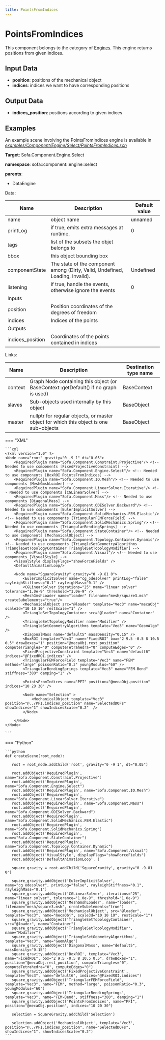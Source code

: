 ```yaml
---
title: PointsFromIndices
---
```


PointsFromIndices
================

This component belongs to the category of [Engines](https://www.sofa-framework.org/community/doc/simulation-principles/engine/). This engine returns positions from given indices.

Input Data
----------

-   **position**: positions of the mechanical object
-   **indices**: indices we want to have corresponding positions

Output Data
----------

-   **indices\_position**: positions according to given indices  

Examples
--------

An example scene involving the PointsFromIndices engine is available in [*examples/Component/Engine/Select/PointsFromIndices.scn*](https://github.com/sofa-framework/sofa/blob/master/examples/Component/Engine/Select/PointsFromIndices.scn)
<!-- automatically generated doc START -->
__Target__: Sofa.Component.Engine.Select

__namespace__: sofa::component::engine::select

__parents__:

- DataEngine

Data: 

<table>
    <thead>
        <tr>
            <th>Name</th>
            <th>Description</th>
            <th>Default value</th>
        </tr>
    </thead>
    <tbody>
	<tr>
		<td>name</td>
		<td>
object name
		</td>
		<td>unnamed</td>
	</tr>
	<tr>
		<td>printLog</td>
		<td>
if true, emits extra messages at runtime.
		</td>
		<td>0</td>
	</tr>
	<tr>
		<td>tags</td>
		<td>
list of the subsets the objet belongs to
		</td>
		<td></td>
	</tr>
	<tr>
		<td>bbox</td>
		<td>
this object bounding box
		</td>
		<td></td>
	</tr>
	<tr>
		<td>componentState</td>
		<td>
The state of the component among (Dirty, Valid, Undefined, Loading, Invalid).
		</td>
		<td>Undefined</td>
	</tr>
	<tr>
		<td>listening</td>
		<td>
if true, handle the events, otherwise ignore the events
		</td>
		<td>0</td>
	</tr>
	<tr>
		<td colspan="3">Inputs</td>
	</tr>
	<tr>
		<td>position</td>
		<td>
Position coordinates of the degrees of freedom
		</td>
		<td></td>
	</tr>
	<tr>
		<td>indices</td>
		<td>
Indices of the points
		</td>
		<td></td>
	</tr>
	<tr>
		<td colspan="3">Outputs</td>
	</tr>
	<tr>
		<td>indices_position</td>
		<td>
Coordinates of the points contained in indices
		</td>
		<td></td>
	</tr>

</tbody>
</table>

Links: 


| Name | Description | Destination type name |
| ---- | ----------- | --------------------- |
|context|Graph Node containing this object (or BaseContext::getDefault() if no graph is used)|BaseContext|
|slaves|Sub-objects used internally by this object|BaseObject|
|master|nullptr for regular objects, or master object for which this object is one sub-objects|BaseObject|

=== "XML"

    ```xml
    <?xml version="1.0" ?>
    <Node name="root" gravity="0 -9 1" dt="0.05">
        <RequiredPlugin name="Sofa.Component.Constraint.Projective"/> <!-- Needed to use components [FixedProjectiveConstraint] -->
        <RequiredPlugin name="Sofa.Component.Engine.Select"/> <!-- Needed to use components [BoxROI PointsFromIndices] -->
        <RequiredPlugin name="Sofa.Component.IO.Mesh"/> <!-- Needed to use components [MeshGmshLoader] -->
        <RequiredPlugin name="Sofa.Component.LinearSolver.Iterative"/> <!-- Needed to use components [CGLinearSolver] -->
        <RequiredPlugin name="Sofa.Component.Mass"/> <!-- Needed to use components [DiagonalMass] -->
        <RequiredPlugin name="Sofa.Component.ODESolver.Backward"/> <!-- Needed to use components [EulerImplicitSolver] -->
        <RequiredPlugin name="Sofa.Component.SolidMechanics.FEM.Elastic"/> <!-- Needed to use components [TriangularFEMForceField] -->
        <RequiredPlugin name="Sofa.Component.SolidMechanics.Spring"/> <!-- Needed to use components [TriangularBendingSprings] -->
        <RequiredPlugin name="Sofa.Component.StateContainer"/> <!-- Needed to use components [MechanicalObject] -->
        <RequiredPlugin name="Sofa.Component.Topology.Container.Dynamic"/> <!-- Needed to use components [TriangleSetGeometryAlgorithms TriangleSetTopologyContainer TriangleSetTopologyModifier] -->
        <RequiredPlugin name="Sofa.Component.Visual"/> <!-- Needed to use components [VisualStyle] -->
        <VisualStyle displayFlags="showForceFields" />
        <DefaultAnimationLoop/>
    
        <Node name="SquareGravity" gravity="0 -9.81 0">
            <EulerImplicitSolver name="cg_odesolver" printLog="false"  rayleighStiffness="0.1" rayleighMass="0.1" />
            <CGLinearSolver iterations="25" name="linear solver" tolerance="1.0e-9" threshold="1.0e-9" />
            <MeshGmshLoader name="loader" filename="mesh/square3.msh" createSubelements="true"/>
            <MechanicalObject src="@loader" template="Vec3" name="mecaObj" scale3d="10 10 10" restScale="1" />
            <TriangleSetTopologyContainer src="@loader" name="Container" />
            <TriangleSetTopologyModifier name="Modifier" />
            <TriangleSetGeometryAlgorithms template="Vec3" name="GeomAlgo" />
            <DiagonalMass name="default5" massDensity="0.15" />
            <BoxROI template="Vec3" name="FixedROI" box="2 9.5 -0.5 8 10.5 0.5" drawBoxes="1" position="@mecaObj.rest_position" computeTriangles="0" computeTetrahedra="0" computeEdges="0" />
            <FixedProjectiveConstraint template="Vec3" name="default6" indices="@FixedROI.indices" />
            <TriangularFEMForceField template="Vec3" name="FEM" method="large" poissonRatio="0.3" youngModulus="60" />
            <TriangularBendingSprings template="Vec3" name="FEM-Bend" stiffness="300" damping="1" />
    
            <PointsFromIndices name="PFI" position="@mecaObj.position" indices="10 20 30" />
    
            <Node name="Selection" >
                <MechanicalObject template="Vec3" position="@../PFI.indices_position" name="SelectedDOFs" showIndices="1" showIndicesScale="0.2"  />
            </Node>
    
        </Node>
    </Node>

    ```

=== "Python"

    ```python
    def createScene(root_node):

       root = root_node.addChild('root', gravity="0 -9 1", dt="0.05")

       root.addObject('RequiredPlugin', name="Sofa.Component.Constraint.Projective")
       root.addObject('RequiredPlugin', name="Sofa.Component.Engine.Select")
       root.addObject('RequiredPlugin', name="Sofa.Component.IO.Mesh")
       root.addObject('RequiredPlugin', name="Sofa.Component.LinearSolver.Iterative")
       root.addObject('RequiredPlugin', name="Sofa.Component.Mass")
       root.addObject('RequiredPlugin', name="Sofa.Component.ODESolver.Backward")
       root.addObject('RequiredPlugin', name="Sofa.Component.SolidMechanics.FEM.Elastic")
       root.addObject('RequiredPlugin', name="Sofa.Component.SolidMechanics.Spring")
       root.addObject('RequiredPlugin', name="Sofa.Component.StateContainer")
       root.addObject('RequiredPlugin', name="Sofa.Component.Topology.Container.Dynamic")
       root.addObject('RequiredPlugin', name="Sofa.Component.Visual")
       root.addObject('VisualStyle', displayFlags="showForceFields")
       root.addObject('DefaultAnimationLoop', )

       square_gravity = root.addChild('SquareGravity', gravity="0 -9.81 0")

       square_gravity.addObject('EulerImplicitSolver', name="cg_odesolver", printLog="false", rayleighStiffness="0.1", rayleighMass="0.1")
       square_gravity.addObject('CGLinearSolver', iterations="25", name="linear solver", tolerance="1.0e-9", threshold="1.0e-9")
       square_gravity.addObject('MeshGmshLoader', name="loader", filename="mesh/square3.msh", createSubelements="true")
       square_gravity.addObject('MechanicalObject', src="@loader", template="Vec3", name="mecaObj", scale3d="10 10 10", restScale="1")
       square_gravity.addObject('TriangleSetTopologyContainer', src="@loader", name="Container")
       square_gravity.addObject('TriangleSetTopologyModifier', name="Modifier")
       square_gravity.addObject('TriangleSetGeometryAlgorithms', template="Vec3", name="GeomAlgo")
       square_gravity.addObject('DiagonalMass', name="default5", massDensity="0.15")
       square_gravity.addObject('BoxROI', template="Vec3", name="FixedROI", box="2 9.5 -0.5 8 10.5 0.5", drawBoxes="1", position="@mecaObj.rest_position", computeTriangles="0", computeTetrahedra="0", computeEdges="0")
       square_gravity.addObject('FixedProjectiveConstraint', template="Vec3", name="default6", indices="@FixedROI.indices")
       square_gravity.addObject('TriangularFEMForceField', template="Vec3", name="FEM", method="large", poissonRatio="0.3", youngModulus="60")
       square_gravity.addObject('TriangularBendingSprings', template="Vec3", name="FEM-Bend", stiffness="300", damping="1")
       square_gravity.addObject('PointsFromIndices', name="PFI", position="@mecaObj.position", indices="10 20 30")

       selection = SquareGravity.addChild('Selection')

       selection.addObject('MechanicalObject', template="Vec3", position="@../PFI.indices_position", name="SelectedDOFs", showIndices="1", showIndicesScale="0.2")
    ```


<!-- automatically generated doc END -->
